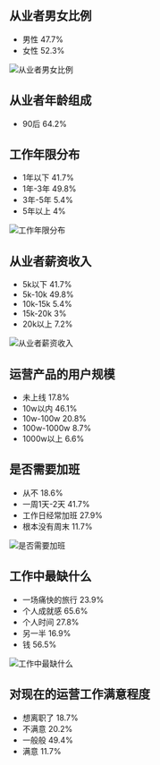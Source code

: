 ## 从业者男女比例

- 男性 47.7%
- 女性 52.3%

![从业者男女比例](https://n1image.hjfile.cn/res7/2017/11/14/40aa833fdbf1e942143b178e7e534513.jpg)

## 从业者年龄组成

- 90后 64.2%

## 工作年限分布

- 1年以下 41.7%
- 1年-3年 49.8%
- 3年-5年 5.4%
- 5年以上 4%

![工作年限分布](https://n1image.hjfile.cn/res7/2017/11/14/5e9db73dbb9d9eaa0811efa5aa971511.jpg)

## 从业者薪资收入

- 5k以下 41.7%
- 5k-10k 49.8%
- 10k-15k 5.4%
- 15k-20k 3%
- 20k以上 7.2%

![从业者薪资收入](https://n1image.hjfile.cn/res7/2017/11/14/f3908e0ea877b1bc94d11974c8778028.jpg)

## 运营产品的用户规模

- 未上线 17.8%
- 10w以内 46.1%
- 10w-100w 20.8%
- 100w-1000w 8.7%
- 1000w以上 6.6%

## 是否需要加班

- 从不 18.6%
- 一周1天-2天 41.7%
- 工作日经常加班 27.9%
- 根本没有周末 11.7%

![是否需要加班](https://n1image.hjfile.cn/res7/2017/11/14/8ed9d973853eb896cd46822faf4a466b.jpg)

## 工作中最缺什么

- 一场痛快的旅行 23.9%
- 个人成就感 65.6%
- 个人时间 27.8%
- 另一半 16.9%
- 钱 56.5%

![工作中最缺什么](https://n1image.hjfile.cn/res7/2017/11/14/c433920712e4d107d39ff3c37257f779.jpg)

## 对现在的运营工作满意程度

- 想离职了 18.7%
- 不满意 20.2%
- 一般般 49.4%
- 满意 11.7%
